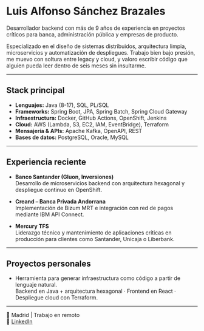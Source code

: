 # Luis Alfonso Sánchez Brazales

Desarrollador backend con más de 9 años de experiencia en proyectos críticos para banca, administración pública y empresas de producto.

Especializado en el diseño de sistemas distribuidos, arquitectura limpia, microservicios y automatización de despliegues. Trabajo bien bajo presión, me muevo con soltura entre legacy y cloud, y valoro escribir código que alguien pueda leer dentro de seis meses sin insultarme.

---

## Stack principal

- **Lenguajes:** Java (8-17), SQL, PL/SQL  
- **Frameworks:** Spring Boot, JPA, Spring Batch, Spring Cloud Gateway  
- **Infraestructura:** Docker, GitHub Actions, OpenShift, Jenkins  
- **Cloud:** AWS (Lambda, S3, EC2, IAM, EventBridge), Terraform  
- **Mensajería & APIs:** Apache Kafka, OpenAPI, REST  
- **Bases de datos:** PostgreSQL, Oracle, MySQL

---

## Experiencia reciente

- **Banco Santander (Gluon, Inversiones)**  
  Desarrollo de microservicios backend con arquitectura hexagonal y despliegue continuo en OpenShift.

- **Creand – Banca Privada Andorrana**  
  Implementación de Bizum MRT e integración con red de pagos mediante IBM API Connect.

- **Mercury TFS**  
  Liderazgo técnico y mantenimiento de aplicaciones críticas en producción para clientes como Santander, Unicaja o Liberbank.

---

## Proyectos personales

- Herramienta para generar infraestructura como código a partir de lenguaje natural.  
  Backend en Java + arquitectura hexagonal · Frontend en React · Despliegue cloud con Terraform.

---

📍 Madrid | Trabajo en remoto  
🔗 [LinkedIn](https://www.linkedin.com/in/luisalfonsosanchezbrazales)
